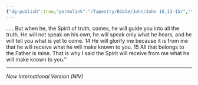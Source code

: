 ```yaml
---
{"dg-publish":true,"permalink":"/Tapestry/Bible/John/John 16_13-15/","title":"John 16:13–15","hide":true,"tags":["bible-verse","bible-verse"],"dgHomeLink":true,"dgShowLocalGraph":true,"dgEnableSearch":true}
---
```



. . . But when he, the Spirit of truth, comes, he will guide you into all the truth. He will not speak on his own; he will speak only what he hears, and he will tell you what is yet to come. 14 He will glorify me because it is from me that he will receive what he will make known to you. 15 All that belongs to the Father is mine. That is why I said the Spirit will receive from me what he will make known to you.”

---
*New International Version (NIV)*